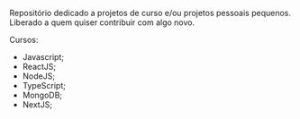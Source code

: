 Repositório dedicado a projetos de curso e/ou projetos pessoais pequenos.
Liberado a quem quiser contribuir com algo novo.

Cursos: 
- Javascript;
- ReactJS;
- NodeJS;
- TypeScript;
- MongoDB;
- NextJS;
